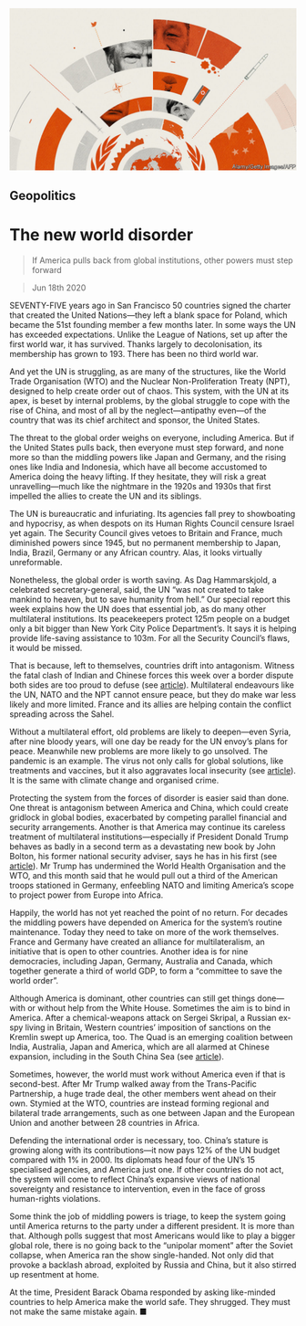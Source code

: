 ![](./images/20200620_LDD003_0.jpg)

## Geopolitics

# The new world disorder

> If America pulls back from global institutions, other powers must step forward

> Jun 18th 2020

SEVENTY-FIVE years ago in San Francisco 50 countries signed the charter that created the United Nations—they left a blank space for Poland, which became the 51st founding member a few months later. In some ways the UN has exceeded expectations. Unlike the League of Nations, set up after the first world war, it has survived. Thanks largely to decolonisation, its membership has grown to 193. There has been no third world war.

And yet the UN is struggling, as are many of the structures, like the World Trade Organisation (WTO) and the Nuclear Non-Proliferation Treaty (NPT), designed to help create order out of chaos. This system, with the UN at its apex, is beset by internal problems, by the global struggle to cope with the rise of China, and most of all by the neglect—antipathy even—of the country that was its chief architect and sponsor, the United States.

The threat to the global order weighs on everyone, including America. But if the United States pulls back, then everyone must step forward, and none more so than the middling powers like Japan and Germany, and the rising ones like India and Indonesia, which have all become accustomed to America doing the heavy lifting. If they hesitate, they will risk a great unravelling—much like the nightmare in the 1920s and 1930s that first impelled the allies to create the UN and its siblings.

The UN is bureaucratic and infuriating. Its agencies fall prey to showboating and hypocrisy, as when despots on its Human Rights Council censure Israel yet again. The Security Council gives vetoes to Britain and France, much diminished powers since 1945, but no permanent membership to Japan, India, Brazil, Germany or any African country. Alas, it looks virtually unreformable.

Nonetheless, the global order is worth saving. As Dag Hammarskjold, a celebrated secretary-general, said, the UN “was not created to take mankind to heaven, but to save humanity from hell.” Our special report this week explains how the UN does that essential job, as do many other multilateral institutions. Its peacekeepers protect 125m people on a budget only a bit bigger than New York City Police Department’s. It says it is helping provide life-saving assistance to 103m. For all the Security Council’s flaws, it would be missed.

That is because, left to themselves, countries drift into antagonism. Witness the fatal clash of Indian and Chinese forces this week over a border dispute both sides are too proud to defuse (see [article](https://www.economist.com//leaders/2020/06/18/how-to-end-the-perilous-indo-chinese-border-spat)). Multilateral endeavours like the UN, NATO and the NPT cannot ensure peace, but they do make war less likely and more limited. France and its allies are helping contain the conflict spreading across the Sahel.

Without a multilateral effort, old problems are likely to deepen—even Syria, after nine bloody years, will one day be ready for the UN envoy’s plans for peace. Meanwhile new problems are more likely to go unsolved. The pandemic is an example. The virus not only calls for global solutions, like treatments and vaccines, but it also aggravates local insecurity (see [article](https://www.economist.com//international/2020/06/18/covid-19-raises-the-risks-of-violent-conflict)). It is the same with climate change and organised crime.



Protecting the system from the forces of disorder is easier said than done. One threat is antagonism between America and China, which could create gridlock in global bodies, exacerbated by competing parallel financial and security arrangements. Another is that America may continue its careless treatment of multilateral institutions—especially if President Donald Trump behaves as badly in a second term as a devastating new book by John Bolton, his former national security adviser, says he has in his first (see [article](https://www.economist.com//united-states/2020/06/18/details-from-john-boltons-book-are-damning-for-donald-trump)). Mr Trump has undermined the World Health Organisation and the WTO, and this month said that he would pull out a third of the American troops stationed in Germany, enfeebling NATO and limiting America’s scope to project power from Europe into Africa.

Happily, the world has not yet reached the point of no return. For decades the middling powers have depended on America for the system’s routine maintenance. Today they need to take on more of the work themselves. France and Germany have created an alliance for multilateralism, an initiative that is open to other countries. Another idea is for nine democracies, including Japan, Germany, Australia and Canada, which together generate a third of world GDP, to form a “committee to save the world order”.

Although America is dominant, other countries can still get things done—with or without help from the White House. Sometimes the aim is to bind in America. After a chemical-weapons attack on Sergei Skripal, a Russian ex-spy living in Britain, Western countries’ imposition of sanctions on the Kremlin swept up America, too. The Quad is an emerging coalition between India, Australia, Japan and America, which are all alarmed at Chinese expansion, including in the South China Sea (see [article](https://www.economist.com//china/2020/06/17/chinas-next-move-in-the-south-china-sea)).

Sometimes, however, the world must work without America even if that is second-best. After Mr Trump walked away from the Trans-Pacific Partnership, a huge trade deal, the other members went ahead on their own. Stymied at the WTO, countries are instead forming regional and bilateral trade arrangements, such as one between Japan and the European Union and another between 28 countries in Africa.

Defending the international order is necessary, too. China’s stature is growing along with its contributions—it now pays 12% of the UN budget compared with 1% in 2000. Its diplomats head four of the UN’s 15 specialised agencies, and America just one. If other countries do not act, the system will come to reflect China’s expansive views of national sovereignty and resistance to intervention, even in the face of gross human-rights violations.

Some think the job of middling powers is triage, to keep the system going until America returns to the party under a different president. It is more than that. Although polls suggest that most Americans would like to play a bigger global role, there is no going back to the “unipolar moment” after the Soviet collapse, when America ran the show single-handed. Not only did that provoke a backlash abroad, exploited by Russia and China, but it also stirred up resentment at home.

At the time, President Barack Obama responded by asking like-minded countries to help America make the world safe. They shrugged. They must not make the same mistake again. ■